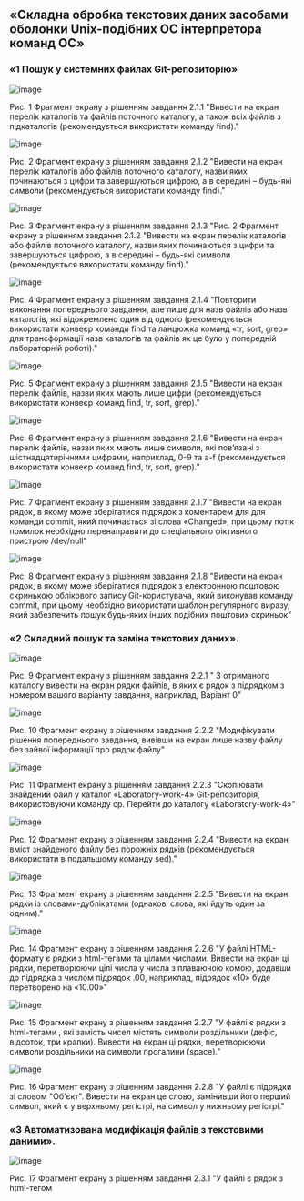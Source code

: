 ## «Складна обробка текстових даних засобами оболонки Unix-подібних ОС інтерпретора команд ОС»

### «1 Пошук у системних файлах Git-репозиторію»

![image](https://github.com/OS-IS/ai234-patsora/assets/78663930/4adc10c6-a859-40bf-bd6e-3df29e8d3a88)

Рис. 1 Фрагмент екрану з рішенням завдання 2.1.1 "Вивести на екран перелік каталогів та файлів поточного каталогу, а також всіх
файлів з підкаталогів (рекомендується використати команду find)."

![image](https://github.com/OS-IS/ai234-patsora/assets/78663930/898be349-d687-469f-90b8-b8b088d47d6d)

Рис. 2 Фрагмент екрану з рішенням завдання 2.1.2 "Вивести на екран перелік каталогів або файлів поточного каталогу, назви яких
починаються з цифри та завершуються цифрою, а в середині – будь-які символи (рекомендується використати команду find)."

![image](https://github.com/OS-IS/ai234-patsora/assets/78663930/8ad2d6bf-87a6-40da-8930-1c7b1e3d8507)

Рис. 3 Фрагмент екрану з рішенням завдання 2.1.3 "Рис. 2 Фрагмент екрану з рішенням завдання 2.1.2 "Вивести на екран перелік каталогів або файлів поточного каталогу, назви яких
починаються з цифри та завершуються цифрою, а в середині – будь-які символи (рекомендується використати команду find)."

![image](https://github.com/OS-IS/ai234-patsora/assets/78663930/baa3abbb-b08c-4f59-aca0-46120113a415)

Рис. 4 Фрагмент екрану з рішенням завдання 2.1.4 "Повторити виконання попереднього завдання, але лише для назв файлів або
назв каталогів, які відокремлено один від одного (рекомендується використати конвеєр команди find та ланцюжка команд «tr, sort, grep» для трансформації назв каталогів
та файлів як це було у попередній лабораторній роботі)."

![image](https://github.com/OS-IS/ai234-patsora/assets/78663930/86917511-3c9d-40dd-b576-094128f6e312)

Рис. 5 Фрагмент екрану з рішенням завдання 2.1.5 "Вивести на екран перелік файлів, назви яких мають лише цифри
(рекомендується використати конвеєр команд find, tr, sort, grep)."

![image](https://github.com/OS-IS/ai234-patsora/assets/78663930/43bcdd4a-1dc2-49cf-bfc8-576a04712bfd)

Рис. 6 Фрагмент екрану з рішенням завдання 2.1.6 "Вивести на екран перелік файлів, назви яких мають лише символи, які
пов’язані з шістнадцятирічними цифрами, наприклад, 0-9 та a-f (рекомендується використати конвеєр команд find, tr, sort, grep)."

![image](https://github.com/OS-IS/ai234-patsora/assets/78663930/c3dcd1bd-3f89-496e-a7ff-5a6dbd29b261)

Рис. 7 Фрагмент екрану з рішенням завдання 2.1.7 "Вивести на екран рядок, в якому може зберігатися підрядок з коментарем для
для команди commit, який починається зі слова «Changed», при цьому потік помилок необхідно перенаправити до спеціального фіктивного пристрою /dev/null"

![image](https://github.com/OS-IS/ai234-patsora/assets/78663930/0b3627db-ec47-4a94-a271-2a22a053b54e)

Рис. 8 Фрагмент екрану з рішенням завдання 2.1.8 "Вивести на екран рядок, в якому може зберігатися підрядок з електронною
поштовою скринькою облікового запису Git-користувача, який виконував команду commit, при цьому необхідно використати шаблон регулярного виразу, який забезпечить пошук будь-яких інших подібних поштових скриньок"

### «2 Складний пошук та заміна текстових даних».

![image](https://github.com/OS-IS/ai234-patsora/assets/78663930/2bb061fa-b053-4574-ab67-b2b3b875433a)

Рис. 9 Фрагмент екрану з рішенням завдання 2.2.1 " З отриманого каталогу вивести на екран рядки файлів, в яких є рядок з  підрядком з номером вашого варіанту завдання, наприклад, Варіант 0"

![image](https://github.com/OS-IS/ai234-patsora/assets/78663930/91323a4a-aa73-440c-8b92-b955597bedad)

Рис. 10 Фрагмент екрану з рішенням завдання 2.2.2 "Модифікувати рішення попереднього завдання, вивівши на екран лише назву  файлу без зайвої інформації про рядок файлу"

![image](https://github.com/OS-IS/ai234-patsora/assets/78663930/3a2f33f4-4403-4c03-81de-7520c5050556)

Рис. 11 Фрагмент екрану з рішенням завдання 2.2.3 "Скопіювати знайдений файл у каталог «Laboratory-work-4» Git-репозиторія,  використовуючи команду cp. Перейти до каталогу «Laboratory-work-4»"

![image](https://github.com/OS-IS/ai234-patsora/assets/78663930/edfa2605-0c19-4911-a3b7-8fc5e42e24dd)

Рис. 12 Фрагмент екрану з рішенням завдання 2.2.4 "Вивести на екран вміст знайденого файлу без порожніх рядків (рекомендується  використати в подальшому команду sed)."

![image](https://github.com/OS-IS/ai234-patsora/assets/78663930/f13ecd65-1e0f-4fa1-badc-1853b271dc1c)

Рис. 13 Фрагмент екрану з рішенням завдання 2.2.5 "Вивести на екран рядки із словами-дублікатами (однакові слова, які йдуть один  за одним)."

![image](https://github.com/OS-IS/ai234-patsora/assets/78663930/fb6423e8-705a-4393-bc57-d566cf8a3f94)

Рис. 14 Фрагмент екрану з рішенням завдання 2.2.6 "У файлі HTML-формату є рядки з html-тегами <td> та цілами числами. Вивести  на екран ці рядки, перетворюючи цілі числа у числа з плаваючою комою, додавши до підрядка  з числом підрядок .00, наприклад, підрядок «10» буде перетворено на «10.00»"

![image](https://github.com/OS-IS/ai234-patsora/assets/78663930/a499e016-5958-4e25-899e-7003d8c92575)

Рис. 15 Фрагмент екрану з рішенням завдання 2.2.7 "У файлі є рядки з html-тегами <td>, які замість чисел містять символи роздільники (дефіс, відсоток, три крапки). Вивести на екран ці рядки, перетворюючи символи роздільники на символи прогалини (space)."

![image](https://github.com/OS-IS/ai234-patsora/assets/78663930/f5823d24-9b62-4aaf-b459-38c117e6a785)

Рис. 16 Фрагмент екрану з рішенням завдання 2.2.8 "У файлі є підрядки зі словом "Об'єкт". Вивести на екран це слово, замінивши його перший символ, який є у верхньому регістрі, на символ у нижньому регістрі."

### «3 Автоматизована модифікація файлів з текстовими даними».

![image](https://github.com/OS-IS/ai234-patsora/assets/78663930/babefe27-4b8a-49ab-8e12-c6f3a2cf9402)

Рис. 17 Фрагмент екрану з рішенням завдання 2.3.1 "У файлі є рядок з html-тегом <title>. Видалити з цього рядка цифри, які  розміщено наприкінці рядка."

![image](https://github.com/OS-IS/ai234-patsora/assets/78663930/1c6fe912-3725-425e-8e4b-bbcf68983849)

Рис. 18 Фрагмент екрану з рішенням завдання 2.3.2 "У файлі є рядок з html-тегом <title>. Додати після цього рядка новий рядок, який  містить наступне: "<h1>Таблиця оновлено автоматично. Автор - ПІБ, група</h1>" "

![image](https://github.com/OS-IS/ai234-patsora/assets/78663930/ce9504d9-b591-4956-be89-eeb9a522bb7a)

Рис. 19 Фрагмент екрану з рішенням завдання 2.3.3 "Видалити з файлу всі порожні рядки"

![image](https://github.com/OS-IS/ai234-patsora/assets/78663930/e4a2c2f4-6c77-49f8-a20c-5a5b94c5d19f)

Рис. 20 Фрагмент екрану з рішенням завдання 2.3.4 "Видалити з файлу слова-дублікати."

![image](https://github.com/OS-IS/ai234-patsora/assets/78663930/86bb7e5c-33da-4127-9081-dbd830cfc097)

Рис. 21 Фрагмент екрану з рішенням завдання 2.3.5 "Об’єднати команди SED, створені у попередніх завданнях, в окремий текстовий  файл з назвою за шаблоном surname.sed, де surname – ваше прізвище латинськими літерами.  Виконати утиліту SED з читанням команд зі створенного файлу."
